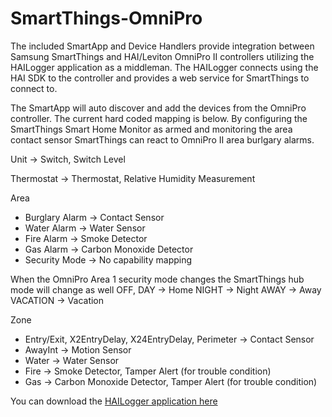 # SmartThings-OmniPro
The included SmartApp and Device Handlers provide integration between Samsung SmartThings and HAI/Leviton OmniPro II controllers utilizing the HAILogger application as a middleman. The HAILogger connects using the HAI SDK to the controller and provides a web service for SmartThings to connect to.

The SmartApp will auto discover and add the devices from the OmniPro controller. The current hard coded mapping is below. By configuring the SmartThings Smart Home Monitor as armed and monitoring the area contact sensor SmartThings can react to OmniPro II area burlgary alarms.

Unit -> Switch, Switch Level

Thermostat -> Thermostat, Relative Humidity Measurement

Area
- Burglary Alarm -> Contact Sensor
- Water Alarm -> Water Sensor
- Fire Alarm -> Smoke Detector
- Gas Alarm -> Carbon Monoxide Detector
- Security Mode -> No capability mapping
 
When the OmniPro Area 1 security mode changes the SmartThings hub mode will change as well
OFF, DAY -> Home
NIGHT -> Night
AWAY -> Away
VACATION -> Vacation 
 
Zone
- Entry/Exit, X2EntryDelay, X24EntryDelay, Perimeter -> Contact Sensor
- AwayInt -> Motion Sensor
- Water -> Water Sensor
- Fire -> Smoke Detector, Tamper Alert (for trouble condition)
- Gas -> Carbon Monoxide Detector, Tamper Alert (for trouble condition)

You can download the [HAILogger application here](http://www.excalibur-partners.com/downloads/HAILogger_1_0_5.zip)
